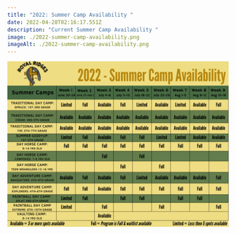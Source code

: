 ```yaml
---
title: "2022: Summer Camp Availability "
date: 2022-04-28T02:16:17.551Z
description: "Current Summer Camp Availability "
image: ./2022-summer-camp-availability.png
imageAlt: ./2022-summer-camp-availability.png
---
```



![](2022-summer-camp-availability.png)
